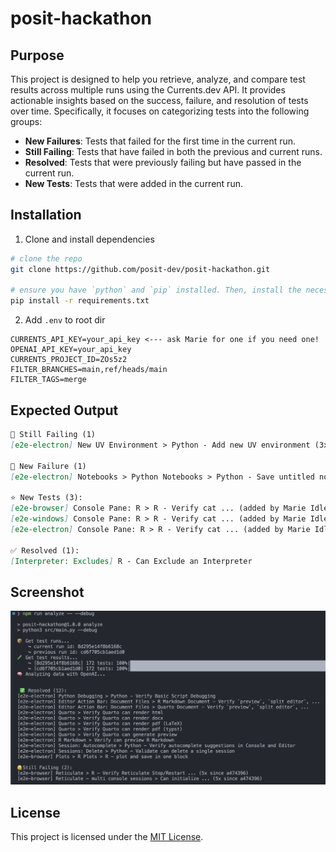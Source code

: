 # posit-hackathon

## Purpose

This project is designed to help you retrieve, analyze, and compare test results across multiple runs using the Currents.dev API. It provides actionable insights based on the success, failure, and resolution of tests over time. Specifically, it focuses on categorizing tests into the following groups:

- **New Failures**: Tests that failed for the first time in the current run.
- **Still Failing**: Tests that have failed in both the previous and current runs.
- **Resolved**: Tests that were previously failing but have passed in the current run.
- **New Tests**: Tests that were added in the current run.

## Installation

1. Clone and install dependencies

```bash
# clone the repo
git clone https://github.com/posit-dev/posit-hackathon.git

# ensure you have `python` and `pip` installed. Then, install the necessary dependencies by running:
pip install -r requirements.txt
```

2. Add `.env` to root dir

```text
CURRENTS_API_KEY=your_api_key <--- ask Marie for one if you need one!
OPENAI_API_KEY=your_api_key
CURRENTS_PROJECT_ID=ZOs5z2
FILTER_BRANCHES=main,ref/heads/main
FILTER_TAGS=merge
```

## Expected Output

```markdown
🫠 Still Failing (1)
[e2e-electron] New UV Environment > Python - Add new UV environment (3x since abc1234)

🔴 New Failure (1)
[e2e-electron] Notebooks > Python Notebooks > Python - Save untitled notebook and preserve... — Timeout waiting for invisibility

⭐️ New Tests (3):
[e2e-browser] Console Pane: R > R - Verify cat ... (added by Marie Idleman)
[e2e-windows] Console Pane: R > R - Verify cat ... (added by Marie Idleman)
[e2e-electron] Console Pane: R > R - Verify cat ... (added by Marie Idleman)

✅ Resolved (1):
[Interpreter: Excludes] R - Can Exclude an Interpreter
```

## Screenshot

![Example run](src/imgs/example-run.png)

## License

This project is licensed under the [MIT License](LICENSE).

